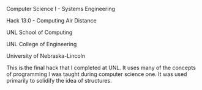 Computer Science I - Systems Engineering

Hack 13.0 - Computing Air Distance

UNL School of Computing

UNL College of Engineering

University of Nebraska-Lincoln

This is the final hack that I completed at UNL. It uses many of the concepts of programming I was taught during computer science one. 
It was used primarily to solidify the idea of structures.
